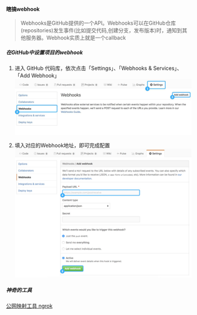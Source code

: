 #### 瞎搞webhook
> Webhooks是GitHub提供的一个API。Webhooks可以在GitHub仓库(repositories)发生事件(比如提交代码,创建分支，发布版本)时，通知到其他服务器。Webhook实质上就是一个callback

##### 在GitHub中设置项目的webhook

1. 进入 GitHub 代码库，依次点击「Settings」、「Webhooks & Services」、「Add Webhook」
![alt 仓库setting页](../markdown-images/webhook-setting.jpg)

2. 填入对应的Webhook地址，即可完成配置
![alt 仓库setting页](../markdown-images/webhook-config.jpeg)
  
##### 神奇的工具  
[公网映射工具 ngrok](https://ngrok.com/)

